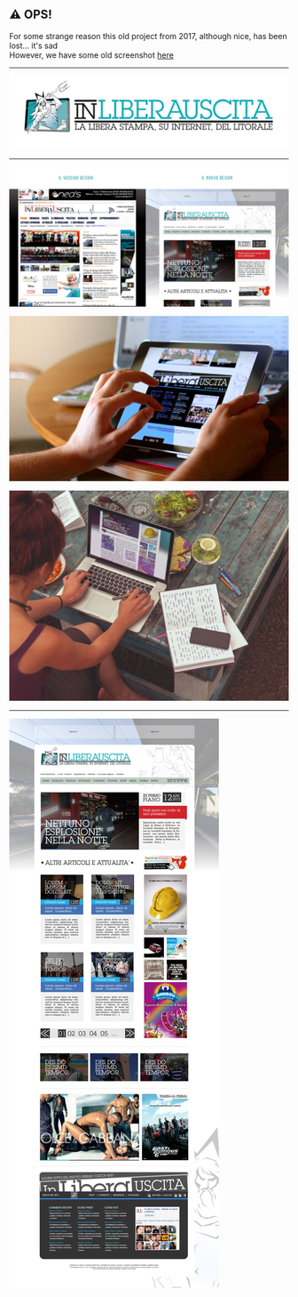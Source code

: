 ## ⚠️ OPS!

For some strange reason this old project from 2017, although nice, has been lost... it's sad <br>However, we have some old screenshot [here](https://github.com/inliberauscita/open-depot/tree/main/mockups)

---

<img src="https://raw.githubusercontent.com/inliberauscita/open-depot/main/mockups/inliberauscita_logoesteso.jpg?raw=true">

---

<img src="https://raw.githubusercontent.com/inliberauscita/open-depot/main/mockups/vecchiovsnuovo.jpg?raw=true"><br>

<img src="https://raw.githubusercontent.com/inliberauscita/open-depot/main/mockups/ipad.jpg?raw=true"><br>

<img src="https://raw.githubusercontent.com/inliberauscita/open-depot/main/mockups/Szarka_me_2016_02_freeshit1-1320x990.jpg?raw=true"><br>

---

<img src="https://raw.githubusercontent.com/inliberauscita/open-depot/main/mockups/inliberauscita_articolopagerinnovata.jpg?raw=true"><br>
